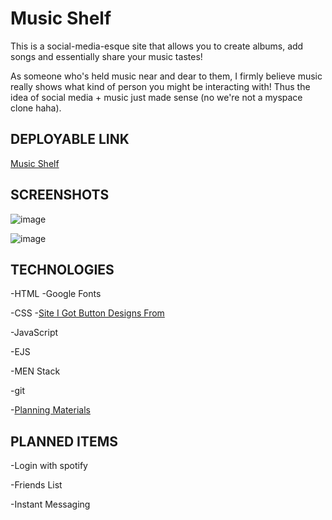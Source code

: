 # Music Shelf
  This is a social-media-esque site that allows you to create albums, add songs and essentially share your music tastes!

  As someone who's held music near and dear to them, I firmly believe music really shows what kind of person you might be interacting with! Thus the idea of social media + music just made sense (no we're not a myspace clone haha).

## DEPLOYABLE LINK
  [Music Shelf](https://music-shelf.fly.dev/)

## SCREENSHOTS
  ![image](https://user-images.githubusercontent.com/109769220/194335116-1bd248b0-07bf-42d3-8e45-8c85ab8bb3ff.png)
  
  ![image](https://user-images.githubusercontent.com/109769220/194335296-9dc08be8-2350-4b89-beea-e859a728f9e1.png)



## TECHNOLOGIES
  -HTML
    -Google Fonts

  -CSS
    -[Site I Got Button Designs From](https://getcssscan.com/css-buttons-examples)

  -JavaScript

  -EJS

  -MEN Stack

  -git

  -[Planning Materials](https://trello.com/b/CXi2xTJF/music-shelf-board)


## PLANNED ITEMS
  -Login with spotify

  -Friends List

  -Instant Messaging
